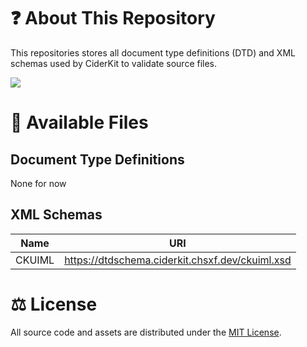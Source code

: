 # ❓ About This Repository

This repositories stores all document type definitions (DTD) and XML schemas used by CiderKit to validate source files.

[![](https://img.shields.io/badge/gitmoji-%20😜%20😍-FFDD67.svg)](https://gitmoji.dev/)

# 🔗 Available Files

## Document Type Definitions

None for now

## XML Schemas

| Name   | URI                                             |
| ------ | ----------------------------------------------- |
| CKUIML | https://dtdschema.ciderkit.chsxf.dev/ckuiml.xsd |

# ⚖️ License

All source code and assets are distributed under the [MIT License](LICENSE).
